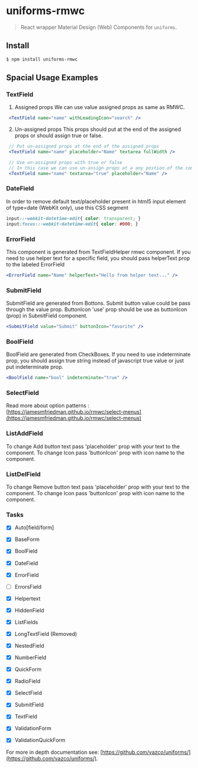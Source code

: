 # uniforms-rmwc

> React wrapper Material Design (Web) Components for `uniforms`.

## Install

```sh
$ npm install uniforms-rmwc 
```
## Spacial Usage Examples

### TextField

 1. Assigned props
We can use value assigned props as same as RMWC.
```jsx
 <TextField name="name" withLeadingIcon="search" />
```
2. Un-assigned props
This props should put at the end of the assigned props or should assign true or false.
```jsx
 // Put un-assigned props at the end of the assigned props
 <TextField name="name" placeholder="Name" textarea fullWidth />

 // Use un-assigned props with true or false
 // In this case we can use un-assign props at a any postion of the component
 <TextField name="name" textarea="true" placeholder="Name" />
```
### DateField
In order to remove default text/placeholder present in html5 input element of type=date (WebKit only), use this CSS segment
```css
input::-webkit-datetime-edit{ color: transparent; }
input:focus::-webkit-datetime-edit{ color: #000; }
```
### ErrorField
This component is generated from TextFieldHelper rmwc component. If you need to use helper text for a specific field, you should pass helperText prop to the labeled ErrorField
```jsx
<ErrorField name="Name" helperText="Hello from helper text..." />
```
### SubmitField
SubmitField are generated from Bottons.
Submit button value could be pass through the value prop. ButtonIcon 'use' prop should be use as buttonIcon (prop) in SubmitField component.
```jsx
<SubmitField value="Submit" buttonIcon="favorite" />
```
### BoolField
BoolField are generated from CheckBoxes. If you need to use indeterminate prop, you should assign true string instead of javascript true value or just put indeterminate prop.
```jsx
<BoolField name="bool" indeterminate="true" />
```
### SelectField
Read more about option patterns : [https://jamesmfriedman.github.io/rmwc/select-menus](https://jamesmfriedman.github.io/rmwc/select-menus)
### ListAddField
To change Add button text pass 'placeholder' prop with your text to the component.
To change Icon pass 'buttonIcon' prop with icon name to the component.
### ListDelField
To change Remove button text pass 'placeholder' prop with your text to the component.
To change Icon pass 'buttonIcon' prop with icon name to the component.
### Tasks
 - [x] Auto[field/form]
 - [x] BaseForm
 - [x] BoolField
 - [x] DateField
 - [x] ErrorField
 - [ ] ErrorsField
 - [x] Helpertext
 - [x] HiddenField
 - [x] ListFields
 - [x] LongTextField (Removed)
 - [x] NestedField
 - [x] NumberField
 - [x] QuickForm
 - [x] RadioField
 - [x] SelectField
 - [x] SubmitField
 - [x] TextField
 - [x] ValidationForm
 - [x] ValidationQuickForm


For more in depth documentation see: [https://github.com/vazco/uniforms/](https://github.com/vazco/uniforms/).
